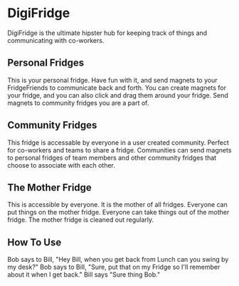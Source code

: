 # DigiFridge
DigiFridge is the ultimate hipster hub for keeping track of things and communicating with co-workers.

## Personal Fridges
This is your personal fridge. Have fun with it, and send magnets to your FridgeFriends to communicate back and forth. You can create magnets for your fridge, and you can also click and drag them around your fridge. Send magnets to community fridges you are a part of.

## Community Fridges
This fridge is accessable by everyone in a user created community. Perfect for co-workers and teams to share a fridge. Communities can send magnets to personal fridges of team members and other community fridges that choose to associate with each other.

## The Mother Fridge
This is accessible by everyone. It is the mother of all fridges. Everyone can put things on the mother fridge. Everyone can take things out of the mother fridge. The mother fridge is cleaned out regularly. 

## How To Use
Bob says to Bill, "Hey Bill, when you get back from Lunch can you swing by my desk?" Bob says to Bill, "Sure, put that on my Fridge so I'll remember about it when I get back." Bill says "Sure thing Bob."
